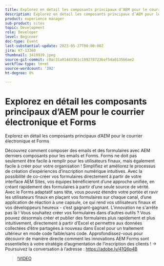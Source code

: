 ```yaml
---
title: Explorez en détail les composants principaux d’AEM pour le courrier électronique et Forms
description: Explorez en détail les composants principaux d’AEM pour les courriers électroniques et les formulaires. Découvrez comment composer des courriers électroniques et des formulaires avec AEM derniers composants pour les courriers électroniques et Forms. Forms ne doit pas seulement être facile à remplir pour les utilisateurs finaux, mais également facile à créer pour votre organisation ! Simplifiez et améliorez le processus de création d’expériences d’inscription numérique intuitives. Avec la possibilité de co-créer vos formulaires directement à partir de votre interface AEM Sites, vos équipes bénéficieront d’une approche unifiée, en créant rapidement des formulaires à partir d’une seule source de vérité. Avec le Forms adaptatif sans tête, vous pouvez étendre votre portée et ravir les utilisateurs finaux en plaçant vos formulaires sur chaque canal, d’une application de réaction à une capsule, ce qui rend vos utilisateurs finaux et vos développeurs heureux - c’est gagnant-gagnant. L'innovation ne s'arrête pas là ! Vous souhaitez créer vos formulaires dans d’autres outils ? Vous pouvez désormais créer et publier des formulaires plus rapidement et plus intuitivement, directement à partir d’Excel et permettre aux données collectées d’être partagées à nouveau dans Excel pour un traitement ultérieur en mode code faible/sans code. Approfondissez-vous pour découvrir de manière directe comment les innovations AEM Forms sont essentielles à votre stratégie d’augmentation de l’inscription des clients !
product: experience manager
sub-product: sites
topic: Development
role: Developer
level: Beginner
doc-type: Event
last-substantial-update: 2023-05-27T00:00:00Z
jira: KT-13360
thumbnail: 3419939.jpeg
source-git-commit: c0ac31a014d3361c109278723baf5da013566ae2
workflow-type: tm+mt
source-wordcount: '392'
ht-degree: 0%

---
```



# Explorez en détail les composants principaux d’AEM pour le courrier électronique et Forms

Explorez en détail les composants principaux d’AEM pour le courrier électronique et Forms

Découvrez comment composer des emails et des formulaires avec AEM derniers composants pour les emails et Forms. Forms ne doit pas seulement être facile à remplir pour les utilisateurs finaux, mais également facile à créer pour votre organisation ! Simplifiez et améliorez le processus de création d’expériences d’inscription numérique intuitives. Avec la possibilité de co-créer vos formulaires directement à partir de votre interface AEM Sites, vos équipes bénéficieront d’une approche unifiée, en créant rapidement des formulaires à partir d’une seule source de vérité. Avec le Forms adaptatif sans tête, vous pouvez étendre votre portée et ravir les utilisateurs finaux en plaçant vos formulaires sur chaque canal, d’une application de réaction à une capsule, ce qui rend vos utilisateurs finaux et vos développeurs heureux - c’est gagnant-gagnant. L&#39;innovation ne s&#39;arrête pas là ! Vous souhaitez créer vos formulaires dans d’autres outils ? Vous pouvez désormais créer et publier des formulaires plus rapidement et plus intuitivement, directement à partir d’Excel et permettre aux données collectées d’être partagées à nouveau dans Excel pour un traitement ultérieur en mode code faible/sans code. Approfondissez-vous pour découvrir de manière directe comment les innovations AEM Forms sont essentielles à votre stratégie d’augmentation de l’inscription des clients ! → Poursuivez la conversation à l’adresse : https://adobe.ly/41Q6p4B

>[!VIDEO](https://video.tv.adobe.com/v/3419939/?learn=on)
